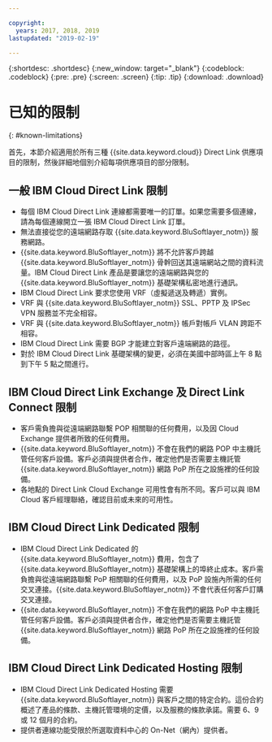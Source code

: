 ```yaml
---

copyright:
  years: 2017, 2018, 2019
lastupdated: "2019-02-19"

---
```


{:shortdesc: .shortdesc}
{:new_window: target="_blank"}
{:codeblock: .codeblock}
{:pre: .pre}
{:screen: .screen}
{:tip: .tip}
{:download: .download}

# 已知的限制
{: #known-limitations}

首先，本節介紹適用於所有三種 {{site.data.keyword.cloud}} Direct Link 供應項目的限制，然後詳細地個別介紹每項供應項目的部分限制。

## 一般 IBM Cloud Direct Link 限制
 * 每個 IBM Cloud Direct Link 連線都需要唯一的訂單。如果您需要多個連線，請為每個連線開立一張 IBM Cloud Direct Link 訂單。
 * 無法直接從您的遠端網路存取 {{site.data.keyword.BluSoftlayer_notm}} 服務網路。
 * {{site.data.keyword.BluSoftlayer_notm}} 將不允許客戶跨越 {{site.data.keyword.BluSoftlayer_notm}} 骨幹回送其遠端網站之間的資料流量。IBM Cloud Direct Link 產品是要讓您的遠端網路與您的 {{site.data.keyword.BluSoftlayer_notm}} 基礎架構私密地進行通訊。
 * IBM Cloud Direct Link 要求您使用 VRF（虛擬遞送及轉遞）實例。
 * VRF 與 {{site.data.keyword.BluSoftlayer_notm}} SSL、PPTP 及 IPSec VPN 服務並不完全相容。
 * VRF 與 {{site.data.keyword.BluSoftlayer_notm}} 帳戶對帳戶 VLAN 跨距不相容。
 * IBM Cloud Direct Link 需要 BGP 才能建立對客戶遠端網路的路徑。
 * 對於 IBM Cloud Direct Link 基礎架構的變更，必須在美國中部時區上午 8 點到下午 5 點之間進行。
 
## IBM Cloud Direct Link Exchange 及 Direct Link Connect 限制
 * 客戶需負擔與從遠端網路聯繫 POP 相關聯的任何費用，以及因 Cloud Exchange 提供者所致的任何費用。
 * {{site.data.keyword.BluSoftlayer_notm}} 不會在我們的網路 POP 中主機託管任何客戶設備。客戶必須與提供者合作，確定他們是否需要主機託管 {{site.data.keyword.BluSoftlayer_notm}} 網路 PoP 所在之設施裡的任何設備。
 * 各地點的 Direct Link Cloud Exchange 可用性會有所不同。客戶可以與 IBM Cloud 客戶經理聯絡，確認目前或未來的可用性。
 
## IBM Cloud Direct Link Dedicated 限制
 * IBM Cloud Direct Link Dedicated 的 {{site.data.keyword.BluSoftlayer_notm}} 費用，包含了 {{site.data.keyword.BluSoftlayer_notm}} 基礎架構上的埠終止成本。客戶需負擔與從遠端網路聯繫 PoP 相關聯的任何費用，以及 PoP 設施內所需的任何交叉連接。{{site.data.keyword.BluSoftlayer_notm}} 不會代表任何客戶訂購交叉連接。
 * {{site.data.keyword.BluSoftlayer_notm}} 不會在我們的網路 PoP 中主機託管任何客戶設備。客戶必須與提供者合作，確定他們是否需要主機託管 {{site.data.keyword.BluSoftlayer_notm}} 網路 PoP 所在之設施裡的任何設備。

## IBM Cloud Direct Link Dedicated Hosting 限制
 * IBM Cloud Direct Link Dedicated Hosting 需要 {{site.data.keyword.BluSoftlayer_notm}} 與客戶之間的特定合約。這份合約概述了產品的條款、主機託管環境的定價，以及服務的條款承諾。需要 6、9 或 12 個月的合約。
 * 提供者連線功能受限於所選取資料中心的 On-Net（網內）提供者。
